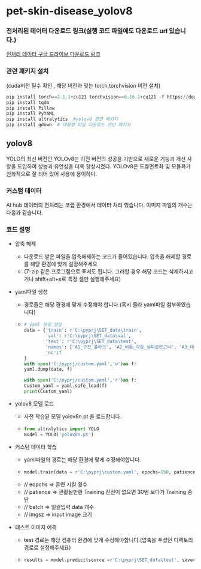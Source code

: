 # pet-skin-disease_yolov8
### 전처리된 데이터 다운로드 링크(실행 코드 파일에도 다운로드 url 있습니다.)
[전처리 데이터 구글 드라이브 다운로드 링크](https://docs.google.com/uc?export=download&id=1KOkWMPHNrUHMth3aRK0SP9fl_WSCfF0d)
### 관련 패키지 설치
(cuda버전 필수 확인 , 해당 버전과 맞는 torch,torchvision 버전 설치)
```python
pip install torch==2.1.1+cu121 torchvision==0.16.1+cu121 -f https://download.pytorch.org/whl/torch_stable.html
pip install tqdm
pip install Pillow
pip install PyYAML
pip install ultralytics  #yolov8 관련 패키지
pip install gdown  # 대용량 파일 다운로드 관련 패키지
```
## yolov8
YOLO의 최신 버전인 YOLOv8는 이전 버전의 성공을 기반으로 새로운 기능과 개선 사항을 도입하여 성능과 유연성을 더욱 향상시켰다.
YOLOv8은 도큐먼트화 및 모듈화가 친화적으로 잘 되어 있어 사용에 용이하다.

### 커스텀 데이터
AI hub 
데이터의 전처리는 코랩 환경에서 데이터 처리 했습니다.
이미지 파일의 개수는 다음과 같습니다.
### 코드 설명
  * 압축 해제
    - 다운로드 받은 파일을 압축해제하는 코드가 들어있습니다. 압축을 해제할 경로를 해당 환경에 맞게 설정해주세요
    - (7-zip 같은 프로그램으로 푸셔도 됩니다. 그러할 경우 해당 코드는 삭제하시고 거나 shift+alt+e로 특정 셀만 실행해주세요)
  
  * yaml파일 생성
    - 경로들은 해당 환경에 맞게 수정해야 합니다.(혹시 몰라 yaml파일 첨부하였습니다)
    - ```python
      # yaml 파일 생성
      data = {'train': r'C:\pyprj\SET_data\train',
              'val': r'C:\pyprj\SET_data\val',
              'test': r'C:\pyprj\SET_data\test',
              'names': ['A1_구진_플라크', 'A2_비듬_각질_상피성잔고리', 'A3_태선화_과다색소침착','A4_농포_여드름','A5_미란_궤양','A6_결절_종괴','A7_무증상'],
              'nc':7
      }
      with open('C:/pyprj/custom.yaml','w')as f:
      yaml.dump(data, f)
      
      with open('C:/pyprj/custom.yaml','r')as f:
      Custom_yaml = yaml.safe_load(f)
      print(Custom_yaml)
      ```
  * yolov8 모델 로드
    - 사전 학습된 모델 yolov8n.pt 을 로드합니다.
    - ```python
      from ultralytics import YOLO
      model = YOLO('yolov8n.pt')
      ```
  * 커스텀 데이터 학습
    - yaml파일의 경로는 해당 환경에 맞게 수정해야합니다.
    - ```python
      model.train(data = r'C:\pyprj\custom.yaml', epochs=150, patience=50, batch=32, imgsz=416)
      ```
    - // eopchs => 훈련 시킬 횟수
    - // patience => 관촬될만한 Training 진전이 없으면 30번 보다가 Training 중단
    - // batch => 일괄입력 data 개수
    - // imgsz => input image 크기

  * 테스트 이미지 예측
    - test 경로는 해당 컴퓨터 환경에 맞게 수정해야합니다.(압축을 푸셨던 디렉토리 경로로 설정해주세요)
    - ```python
      results = model.predict(source =r'C:\pyprj\SET_data\test', save=True)
      ```
    
